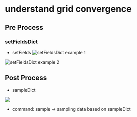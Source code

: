 # understand grid convergence

## Pre Process

### setFieldsDict

- setFields
  ![setFieldsDict example 1](img/3.%20understand_grid_convergence_2020-08-31-15-47-45.png)

![setFieldsDict example 2](img/3.understand_grid_convergence_2020-08-31-15-54-53.png)

## Post Process

- sampleDict

![](img/3.understand_grid_convergence_2020-08-31-16-18-17.png)

- command: sample -> sampling data based on sampleDict
